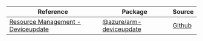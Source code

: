 | Reference | Package | Source |
|---|---|---|
|[Resource Management - Deviceupdate](arm-deviceupdate-readme.md)|[@azure/arm-deviceupdate](https://www.npmjs.com/package/@azure/arm-deviceupdate)|[Github](https://github.com/Azure/azure-sdk-for-js/blob/main/sdk/deviceupdate/arm-deviceupdate)|
